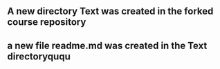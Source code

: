 ## A new directory Text was created in the forked course repository
## a new file readme.md was created in the Text directoryququ
